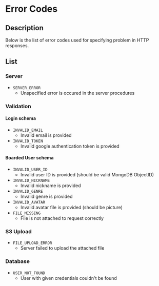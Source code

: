 # Error Codes

## Description

Below is the list of error codes used for specifying problem in HTTP responses.

## List

### Server
- `SERVER_ERROR`
  - Unspecified error is occured in the server procedures
### Validation
#### Login schema
- `INVALID_EMAIL`
  - Invalid email is provided
- `INVALID_TOKEN`
  - Invalid google authentication token is provided
#### Boarded User schema
- `INVALID_USER_ID`
  - Invalid user ID is provided (should be valid MongoDB ObjectID)
- `INVALID_NICKNAME`
  - Invalid nickname is provided
- `INVALID_GENRE`
  - Invalid genre is provided
- `INVALID_AVATAR`
  - Invalid avatar file is provided (should be picture)
- `FILE_MISSING`
  - File is not attached to request correctly

### S3 Upload
- `FILE_UPLOAD_ERROR`
  - Server failed to upload the attached file

### Database
- `USER_NOT_FOUND`
  - User with given credentials couldn't be found
